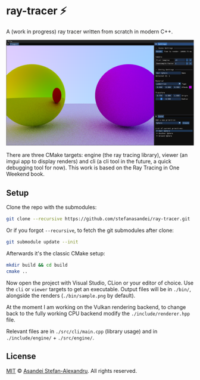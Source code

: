 # ray-tracer ⚡

A (work in progress) ray tracer written from scratch in modern C++.

![sample render](./res/images/editor.png)

There are three CMake targets: engine (the ray tracing library), viewer (an imgui app to display renders) and cli (a cli tool in the future, a quick debugging tool for now). This work is based on the Ray Tracing in One Weekend book.

## Setup

Clone the repo with the submodules:
```sh
git clone --recursive https://github.com/stefanasandei/ray-tracer.git
```

Or if you forgot `--recursive`, to fetch the git submodules after clone:
```sh
git submodule update --init
```

Afterwards it's the classic CMake setup:
```sh
mkdir build && cd build
cmake ..
```

Now open the project with Visual Studio, CLion or your editor of choice. Use the `cli` or `viewer` targets to get an executable. Output files will be in `./bin/`, alongside the renders (`./bin/sample.png` by default). 

At the moment I am working on the Vulkan rendering backend, to change back to the fully working CPU backend modify the `./include/renderer.hpp` file.

Relevant files are in `./src/cli/main.cpp` (library usage) and in `./include/engine/` + `./src/engine/`.

## License

[MIT](LICENSE) © [Asandei Stefan-Alexandru](https://asandei.com). All rights reserved.
